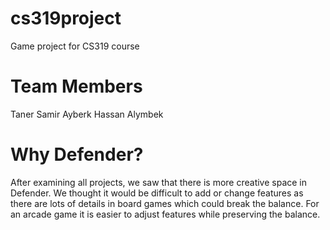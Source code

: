 # cs319project
Game project for CS319 course

# Team Members
Taner
Samir
Ayberk
Hassan
Alymbek

# Why Defender?

After examining all projects, we saw that there is more creative space in Defender. We thought it would be difficult to add or change features as there are lots of details in board games which could break the balance. For an arcade game it is easier to adjust features while preserving the balance.
